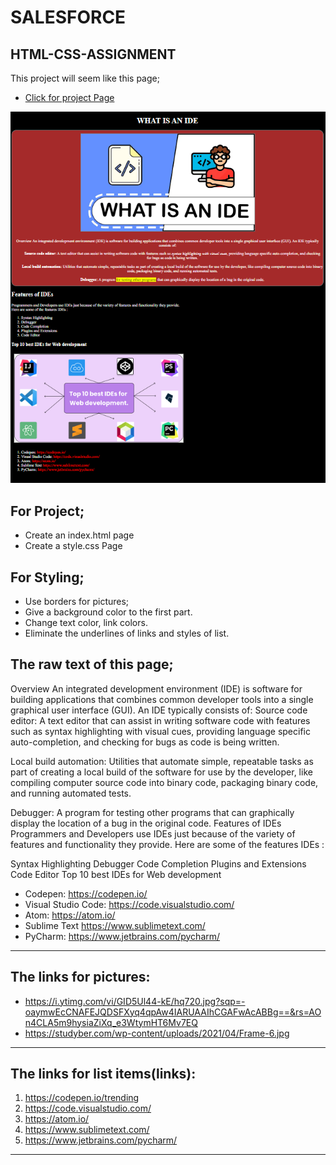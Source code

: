 # SALESFORCE
## HTML-CSS-ASSIGNMENT
This project will seem like this page;

- [Click for project Page](https://hellenkuttery.github.io/saleforce-ass/)

![PROJE](proje.png)

## For Project;
- Create an index.html page
- Create a style.css Page
## For Styling;
- Use borders for pictures;
- Give a background color to the first part.
- Change text color, link colors.
- Eliminate the underlines of links and styles of list.

## The raw text of this page;

Overview An integrated development environment (IDE) is software for building applications that combines common developer tools into a single graphical user interface (GUI). An IDE typically consists of:
Source code editor: A text editor that can assist in writing software code with features such as syntax highlighting with visual cues, providing language specific auto-completion, and checking for bugs as code is being written.

Local build automation: Utilities that automate simple, repeatable tasks as part of creating a local build of the software for use by the developer, like compiling computer source code into binary code, packaging binary code, and running automated tests.

Debugger: A program for testing other programs that can graphically display the location of a bug in the original code.
Features of IDEs
Programmers and Developers use IDEs just because of the variety of features and functionality they provide.
Here are some of the features IDEs :

Syntax Highlighting
Debugger
Code Completion
Plugins and Extensions
Code Editor
Top 10 best IDEs for Web development

- Codepen: https://codepen.io/
- Visual Studio Code: https://code.visualstudio.com/
- Atom: https://atom.io/
- Sublime Text https://www.sublimetext.com/
- PyCharm: https://www.jetbrains.com/pycharm/
--- 
## The links for pictures:
- https://i.ytimg.com/vi/GID5Ul44-kE/hq720.jpg?sqp=-oaymwEcCNAFEJQDSFXyq4qpAw4IARUAAIhCGAFwAcABBg==&rs=AOn4CLA5m9hysiaZiXq_e3WtymHT6Mv7EQ
- https://studyber.com/wp-content/uploads/2021/04/Frame-6.jpg
---
## The links for list items(links):

1. https://codepen.io/trending
2.  https://code.visualstudio.com/
3. https://atom.io/
4. https://www.sublimetext.com/
5. https://www.jetbrains.com/pycharm/
----

